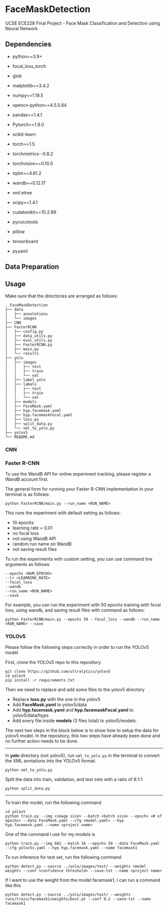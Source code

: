 # FaceMaskDetection
UCSE ECE228 Final Project - Face Mask Classification and Detection using Neural Network

## Dependencies
- python==3.9+

- focal_loss_torch
- glob
- matplotlib==3.4.2
- numpy==1.19.5
- opencv-python==4.5.5.64
- pandas==1.4.1
- Pytorch==1.9.0
- scikit-learn
- torch==1.5
- torchmetrics--0.8.2
- torchvision==0.10.0
- tqdm==4.61.2
- wandb==0.12.17
- xml.etree
- scipy==1.4.1
- cudatoolkit==10.2.89
- pycocotools
- pillow
- tensorboard
- pyyaml


## Data Preparation

## Usage
Make sure that the directories are arranged as follows:

```
. FaceMaskDetection
├── data
│   ├── annotations
│   └── images
├── CNN
├── FasterRCNN
│   ├── config.py
│   ├── data_utils.py
│   ├── eval_utils.py
│   ├── FasterRCNN.py
│   ├── main.py
│   └── results
├── yolo
│   ├── images
│   │   ├── test
│   │   ├── train
|   |   └── val
│   ├── label_yolo
│   ├── labels
│   │   ├── test
│   │   ├── train
|   |   └── val
│   ├── models
│   ├── FaceMask.yaml
│   ├── hyp.facemask.yaml
│   ├── hyp.facemaskFocal.yaml
│   ├── loss.py
│   ├── split_data.py
│   └── xml_to_yolo.py
├── yolov5
└── README.md
```

### CNN


### Faster R-CNN
To use the WandB API for online experiment tracking, please register a WandB account first.

The general form for running your Faster R-CNN implementation in your terminal is as follows:

```console
python FasterRCNN/main.py --run_name <RUN_NAME>
```
This runs the experiment with default setting as follows:
- 10 epochs
- learning rate = 0.01
- no focal loss
- not using WandB API
- random run name on WandB
- not saving result files


To run the experiments with custom setting, you can use command line arguments as follows:

```console
--epochs <NUM_EPOCHS>
--lr <LEARNING_RATE>
--focal_loss
--wandb
--run_name <RUN_NAME>
--save 
```

For example, you can run the experiment with 50 epochs training with focal loss, using wandb, and saving result files with command as follows:

```console
python FasterRCNN/main.py --epochs 50 --focal_loss --wandb --run_name <RUN_NAME> --save 
```

### YOLOv5
Please follow the following steps correctly in order to run the YOLOv5 model

First, clone the YOLOv5 repo to this repository

```console
git clone https://github.com/ultralytics/yolov5
cd yolov5
pip install -r requirements.txt
```

Then we need to replace and add some files to the yolov5 directory
- Replace **loss.py** with the one in the yolov5
- Add **FaceMask.yaml** to yolov5/data
- Add **hyp.facemask.yaml** and **hyp.facemaskFocal.yaml** to yolov5/data/hyps
- Add every file inside **models** (3 files total) to yolov5/models.

The next two steps in the block below is to show how to setup the data for yolov5 model. In the repository, this two steps have already been done and no further action needs to be done.

-------------------------------------------------------------
In **yolo** directory (not yolov5), run `xml_to_yolo.py` in the terminal to convert the XML anntations into the YOLOv5 format. 

```console
python xml_to_yolo.py
```

Split the data into train, validation, and test sets with a ratio of 8:1:1
```console
python split_data.py
```
-------------------------------------------------------------
To train the model, run the following command

```console
cd yolov5
python train.py --img <image size> --batch <batch size> --epochs <# of epochs> --data FaceMask.yaml --cfg <model.yaml> --hyp hyp.facemask.yaml --name <project name>
```

One of the command I use for my models is

```console
python train.py --img 682 --batch 16 --epochs 50 --data FaceMask.yaml --cfg yolov5s.yaml --hyp hyp.facemask.yaml --name facemask1
```

To run inference for test set, run the following command

```console
python detect.py --source ../yolo/images/test/ --weights <model weight> --conf <confidence threshold> --save-txt --name <project name>
```

If I want to use the weight from the model facemask1, I can run a command like this

```console
python detect.py --source ../yolo/images/test/ --weights runs/train/facemask1/weights/best.pt --conf 0.2 --save-txt --name facemask1
```
